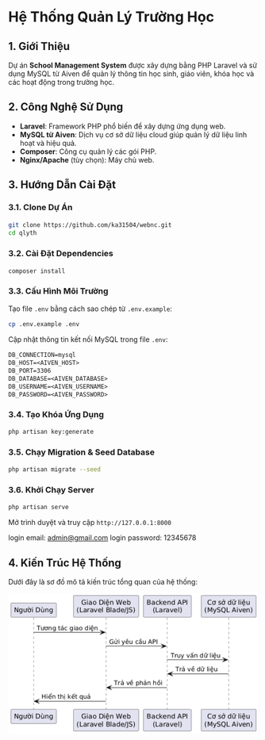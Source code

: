 # Hệ Thống Quản Lý Trường Học

## 1. Giới Thiệu
Dự án **School Management System** được xây dựng bằng PHP Laravel và sử dụng MySQL từ Aiven để quản lý thông tin học sinh, giáo viên, khóa học và các hoạt động trong trường học.

## 2. Công Nghệ Sử Dụng
- **Laravel**: Framework PHP phổ biến để xây dựng ứng dụng web.
- **MySQL từ Aiven**: Dịch vụ cơ sở dữ liệu cloud giúp quản lý dữ liệu linh hoạt và hiệu quả.
- **Composer**: Công cụ quản lý các gói PHP.
- **Nginx/Apache** (tùy chọn): Máy chủ web.

## 3. Hướng Dẫn Cài Đặt
### 3.1. Clone Dự Án
```sh
git clone https://github.com/ka31504/webnc.git
cd qlyth
```

### 3.2. Cài Đặt Dependencies
```sh
composer install
```

### 3.3. Cấu Hình Môi Trường
Tạo file `.env` bằng cách sao chép từ `.env.example`:
```sh
cp .env.example .env
```
Cập nhật thông tin kết nối MySQL trong file `.env`:
```
DB_CONNECTION=mysql
DB_HOST=<AIVEN_HOST>
DB_PORT=3306
DB_DATABASE=<AIVEN_DATABASE>
DB_USERNAME=<AIVEN_USERNAME>
DB_PASSWORD=<AIVEN_PASSWORD>
```

### 3.4. Tạo Khóa Ứng Dụng
```sh
php artisan key:generate
```

### 3.5. Chạy Migration & Seed Database
```sh
php artisan migrate --seed
```

### 3.6. Khởi Chạy Server
```sh
php artisan serve
```
Mở trình duyệt và truy cập `http://127.0.0.1:8000`

login email: admin@gmail.com 
login password: 12345678

## 4. Kiến Trúc Hệ Thống
Dưới đây là sơ đồ mô tả kiến trúc tổng quan của hệ thống:

![Văn bản thay thế](quytrinh.png)


